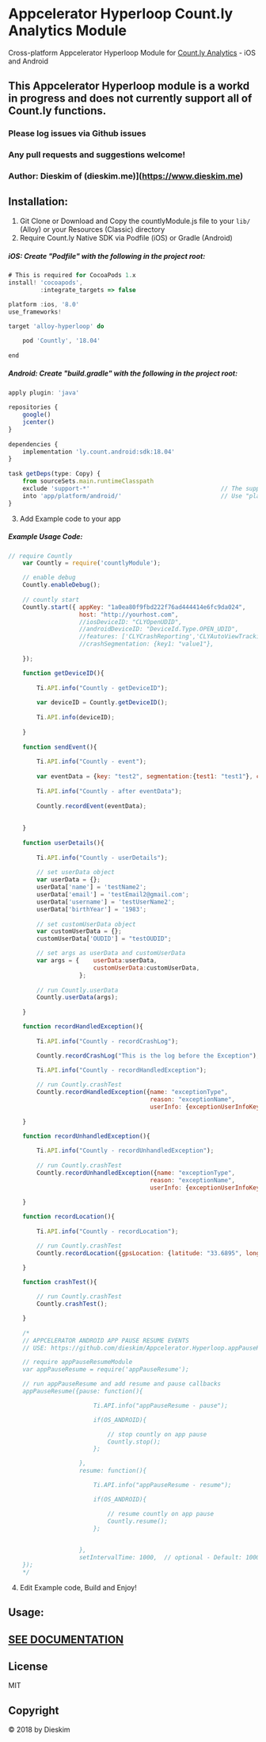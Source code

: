 # Appcelerator Hyperloop Count.ly Analytics Module
Cross-platform Appcelerator Hyperloop Module for [Count.ly Analytics](https://count.ly) - iOS and Android

## This Appcelerator Hyperloop module is a workd in progress and does not currently support all of Count.ly functions.
### Please log issues via Github issues
### Any pull requests and suggestions welcome!
### Author: Dieskim of (dieskim.me)](https://www.dieskim.me)

## Installation:

1. Git Clone or Download and Copy the countlyModule.js file to your `lib/` (Alloy) or your Resources (Classic) directory
2. Require Count.ly Native SDK via Podfile (iOS) or Gradle (Android)

##### iOS: Create "Podfile" with the following in the project root:
```js
# This is required for CocoaPods 1.x
install! 'cocoapods',
         :integrate_targets => false
 
platform :ios, '8.0'
use_frameworks!

target 'alloy-hyperloop' do

    pod 'Countly', '18.04'
    
end
``` 

##### Android: Create "build.gradle" with the following in the project root:
```js
apply plugin: 'java'
 
repositories {
    google()
    jcenter()
}
 
dependencies {
    implementation 'ly.count.android:sdk:18.04'
}
 
task getDeps(type: Copy) {
    from sourceSets.main.runtimeClasspath
    exclude 'support-*' 									// The support libraries are packaged with Titanium already
    into 'app/platform/android/' 							// Use "platform/android/" for Classic or "app/platform/android/" for Alloy
}
``` 

3. Add Example code to your app

##### Example Usage Code:
```js
// require Countly
    var Countly = require('countlyModule');

    // enable debug
    Countly.enableDebug();
     
    // countly start
    Countly.start({ appKey: "1a0ea80f9fbd222f76ad444414e6fc9da024",             // app key for the countly app
                    host: "http://yourhost.com",                                // countly server url
                    //iosDeviceID: "CLYOpenUDID",                               // Optional - Default: CLYIDFV Possible Values: CLYIDFV / CLYIDFA / CLYOpenUDID / yourCustomDeviceID - @see {@link https://resources.count.ly/v1.0/docs/countly-sdk-for-ios-and-os-x#section-using-a-custom-device-id | Using a Custom Device ID}
                    //androidDeviceID: "DeviceId.Type.OPEN_UDID",               // Optional - Default: DeviceId.Type.OPEN_UDID Possible Values: DeviceId.Type.OPEN_UDID / DeviceId.Type.ADVERTISING_ID / YOUR-OWN-CUSTOM-ID - @see {@link https://resources.count.ly/v1.0/docs/countly-sdk-for-android#section-setting-up-countly-sdk | Setting up Countly SDK}
                    //features: ['CLYCrashReporting','CLYAutoViewTracking'],    // Optional - Array of Features to Enable. Possible Values: CLYCrashReporting / CLYAutoViewTracking (CLYPushNotifications NOT Supported yet) @see {@link https://resources.count.ly/docs/countly-sdk-for-ios-and-os-x#section-additional-features | iOS Additional Features}
                    //crashSegmentation: {key1: "value1"},                                     // Optional - crash segmentation key value pair object @see {@link https://resources.count.ly/docs/countly-sdk-for-ios-and-os-x#section-crash-reporting | iOS Crash Reporting} @see {@link https://resources.count.ly/docs/countly-sdk-for-android#section-adding-a-custom-key-value-segment-to-a-crash-report | Android Adding a custom key-value segment to a crash report}
     
    });

    function getDeviceID(){
     
        Ti.API.info("Countly - getDeviceID");
         
        var deviceID = Countly.getDeviceID();
         
        Ti.API.info(deviceID);
     
    }
     
    function sendEvent(){
         
        Ti.API.info("Countly - event");
         
        var eventData = {key: "test2", segmentation:{test1: "test1"}, count: 1};
         
        Ti.API.info("Countly - after eventData");
     
        Countly.recordEvent(eventData);
         
         
    }
     
    function userDetails(){
         
        Ti.API.info("Countly - userDetails");
         
        // set userData object
        var userData = {};
        userData['name'] = 'testName2';
        userData['email'] = 'testEmail2@gmail.com';
        userData['username'] = 'testUserName2';
        userData['birthYear'] = '1983';
        
        // set customUserData object
        var customUserData = {};
        customUserData['OUDID'] = "testOUDID";

        // set args as userData and customUserData
        var args = {    userData:userData,
                        customUserData:customUserData,
                    };
                                
        // run Countly.userData
        Countly.userData(args); 
         
    }

    function recordHandledException(){
        
        Ti.API.info("Countly - recordCrashLog");

        Countly.recordCrashLog("This is the log before the Exception");

        Ti.API.info("Countly - recordHandledException");
        
        // run Countly.crashTest
        Countly.recordHandledException({name: "exceptionType", 
                                        reason: "exceptionName",
                                        userInfo: {exceptionUserInfoKey: "exceptionUserInfoValue"}}); 
        
    }

    function recordUnhandledException(){
        
        Ti.API.info("Countly - recordUnhandledException");
        
        // run Countly.crashTest
        Countly.recordUnhandledException({name: "exceptionType", 
                                        reason: "exceptionName",
                                        userInfo: {exceptionUserInfoKey: "exceptionUserInfoValue"}}); 
        
    }

    function recordLocation(){
         
        Ti.API.info("Countly - recordLocation");

        // run Countly.crashTest
        Countly.recordLocation({gpsLocation: {latitude: "33.6895", longitude: "139.6917"}}); 

    }

    function crashTest(){
         
        // run Countly.crashTest
        Countly.crashTest(); 

    }
    
    /*  
    // APPCELERATOR ANDROID APP PAUSE RESUME EVENTS
    // USE: https://github.com/dieskim/Appcelerator.Hyperloop.appPauseResume

    // require appPauseResumeModule
    var appPauseResume = require('appPauseResume');

    // run appPauseResume and add resume and pause callbacks
    appPauseResume({pause: function(){

                        Ti.API.info("appPauseResume - pause");

                        if(OS_ANDROID){

                            // stop countly on app pause
                            Countly.stop();
                        };

                    },
                    resume: function(){

                        Ti.API.info("appPauseResume - resume");

                        if(OS_ANDROID){

                            // resume countly on app pause
                            Countly.resume();
                        };
                       

                    },
                    setIntervalTime: 1000,  // optional - Default: 1000 miliseconds (1 second) 
    });
    */
``` 

4. Edit Example code, Build and Enjoy!

## Usage:
## [SEE DOCUMENTATION](https://github.com/dieskim/Appcelerator.Hyperloop.Countly/blob/master/DOCUMENTATION.md)

## License
MIT

## Copyright
&copy; 2018 by Dieskim
